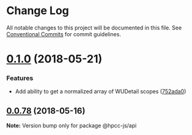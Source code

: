 # Change Log

All notable changes to this project will be documented in this file.
See [Conventional Commits](https://conventionalcommits.org) for commit guidelines.

<a name="0.1.0"></a>
# [0.1.0](https://github.com/hpcc-systems/Visualization/compare/@hpcc-js/api@0.0.78...@hpcc-js/api@0.1.0) (2018-05-21)


### Features

*  Add ability to get a normalized array of WUDetail scopes ([752ada0](https://github.com/hpcc-systems/Visualization/commit/752ada0))




<a name="0.0.78"></a>
## [0.0.78](https://github.com/hpcc-systems/Visualization/compare/@hpcc-js/api@0.0.77...@hpcc-js/api@0.0.78) (2018-05-16)




**Note:** Version bump only for package @hpcc-js/api
